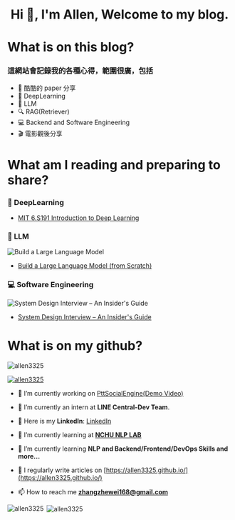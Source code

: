 <h1 align="center">Hi 👋, I'm Allen, Welcome to my blog.</h1>

# What is on this blog?

### 這網站會記錄我的各種心得，範圍很廣，包括
- 📄 酷酷的 paper 分享
- 🧠 DeepLearning
- 🤖 LLM
- 🔍 RAG(Retriever)
- 💻 Backend and Software Engineering
- 🎬 電影觀後分享

# What am I reading and preparing to share?

### 🧠 DeepLearning
- [MIT 6.S191 Introduction to Deep Learning](https://introtodeeplearning.com/)

### 🤖 LLM
![Build a Large Language Model](https://books.google.com.tw/books/publisher/content?id=scIgEQAAQBAJ&printsec=frontcover&img=1&zoom=1&edge=curl&imgtk=AFLRE73N_YRx7N7u8s2tD-mGg0FzeOs2T3jT1dqTGUOGfWgfoCLhJ4X8-TLcYp7UUYWwFEa4g1S6a3HXHefXWqzpPaqSnJyTwSaPfJ8mOgYeFx0wTAoU1ecncJ3H2uJlJiLvF7QFiczD)
- [Build a Large Language Model (from Scratch)](https://www.manning.com/books/build-a-large-language-model-from-scratch)

### 💻 Software Engineering
![System Design Interview – An Insider's Guide](https://books.google.com.tw/books/content?id=TZWmzQEACAAJ&printsec=frontcover&img=1&zoom=1&imgtk=AFLRE70fICSLYhwZGBk_rW3Ot7Bzn6YeqzUD93sUkfUf3Gt0pV8hCYbriwEyzuhokxRjnMWIgySy1rB4s2sfWHe5BIBQk7MFAgNhjpoak8n-oHSGAXIr3ZOaWJcOY2W8Giqy3CFm8EBu)
- [System Design Interview – An Insider's Guide](https://books.google.com.tw/books/about/System_Design_Interview.html?id=TZWmzQEACAAJ&redir_esc=y)

# What is on my github?

<p align="left"> <img src="https://komarev.com/ghpvc/?username=allen3325&label=Profile%20views&color=0e75b6&style=plastic" alt="allen3325" /> </p>

<p align="left"> <a href="https://github.com/ryo-ma/github-profile-trophy"><img src="https://github-profile-trophy.vercel.app/?username=allen3325" alt="allen3325" /></a> </p>

- 🔭 I’m currently working on [PttSocialEngine(Demo Video)](https://youtu.be/w4JUcbv-jlQ)

- 💼 I’m currently an intern at **LINE Central-Dev Team**.

- 🔗 Here is my **LinkedIn**: [LinkedIn](https://www.linkedin.com/in/allen-chang-baomovie)

- 📖 I’m currently learning at **[NCHU NLP LAB](https://nlpnchu.org/)**

- 🌱 I’m currently learning **NLP and Backend/Frontend/DevOps Skills and more...**

- 📝 I regularly write articles on [https://allen3325.github.io/](https://allen3325.github.io/)

- 📫 How to reach me **zhangzhewei168@gmail.com**

<!-- <h3 align="left">Languages and Tools:</h3>
<p align="left"> <a href="https://go.dev/" target="_blank" rel="noreferrer"> <img src="https://raw.githubusercontent.com/devicons/devicon/master/icons/go/go-original.svg" alt="go" width="40" height="40"/> </a>
<a href="https://aws.amazon.com" target="_blank" rel="noreferrer"> <img src="https://raw.githubusercontent.com/devicons/devicon/master/icons/amazonwebservices/amazonwebservices-original-wordmark.svg" alt="aws" width="40" height="40"/> </a> <a href="https://getbootstrap.com" target="_blank" rel="noreferrer"> <img src="https://raw.githubusercontent.com/devicons/devicon/master/icons/bootstrap/bootstrap-plain-wordmark.svg" alt="bootstrap" width="40" height="40"/> </a> <a href="https://www.w3schools.com/css/" target="_blank" rel="noreferrer"> <img src="https://raw.githubusercontent.com/devicons/devicon/master/icons/css3/css3-original-wordmark.svg" alt="css3" width="40" height="40"/> </a> <a href="https://www.docker.com/" target="_blank" rel="noreferrer"> <img src="https://raw.githubusercontent.com/devicons/devicon/master/icons/docker/docker-original-wordmark.svg" alt="docker" width="40" height="40"/> </a> <a href="https://firebase.google.com/" target="_blank" rel="noreferrer"> <img src="https://www.vectorlogo.zone/logos/firebase/firebase-icon.svg" alt="firebase" width="40" height="40"/> </a> <a href="hexo.io/" target="_blank" rel="noreferrer"> <img src="https://www.vectorlogo.zone/logos/hexoio/hexoio-icon.svg" alt="hexo" width="40" height="40"/> </a> <a href="https://www.w3.org/html/" target="_blank" rel="noreferrer"> <img src="https://raw.githubusercontent.com/devicons/devicon/master/icons/html5/html5-original-wordmark.svg" alt="html5" width="40" height="40"/> </a> <a href="https://www.java.com" target="_blank" rel="noreferrer"> <img src="https://raw.githubusercontent.com/devicons/devicon/master/icons/java/java-original.svg" alt="java" width="40" height="40"/> </a> <a href="https://developer.mozilla.org/en-US/docs/Web/JavaScript" target="_blank" rel="noreferrer"> <img src="https://raw.githubusercontent.com/devicons/devicon/master/icons/javascript/javascript-original.svg" alt="javascript" width="40" height="40"/> </a> <a href="https://www.jenkins.io" target="_blank" rel="noreferrer"> <img src="https://www.vectorlogo.zone/logos/jenkins/jenkins-icon.svg" alt="jenkins" width="40" height="40"/> </a> <a href="https://www.mongodb.com/" target="_blank" rel="noreferrer"> <img src="https://raw.githubusercontent.com/devicons/devicon/master/icons/mongodb/mongodb-original-wordmark.svg" alt="mongodb" width="40" height="40"/> </a> <a href="https://www.mysql.com/" target="_blank" rel="noreferrer"> <img src="https://raw.githubusercontent.com/devicons/devicon/master/icons/mysql/mysql-original-wordmark.svg" alt="mysql" width="40" height="40"/> </a> <a href="https://nodejs.org" target="_blank" rel="noreferrer"> <img src="https://raw.githubusercontent.com/devicons/devicon/master/icons/nodejs/nodejs-original-wordmark.svg" alt="nodejs" width="40" height="40"/> </a> <a href="https://www.php.net" target="_blank" rel="noreferrer"> <img src="https://raw.githubusercontent.com/devicons/devicon/master/icons/php/php-original.svg" alt="php" width="40" height="40"/> </a> <a href="https://postman.com" target="_blank" rel="noreferrer"> <img src="https://www.vectorlogo.zone/logos/getpostman/getpostman-icon.svg" alt="postman" width="40" height="40"/> </a> <a href="https://www.python.org" target="_blank" rel="noreferrer"> <img src="https://raw.githubusercontent.com/devicons/devicon/master/icons/python/python-original.svg" alt="python" width="40" height="40"/> </a> <a href="https://reactjs.org/" target="_blank" rel="noreferrer"> <img src="https://raw.githubusercontent.com/devicons/devicon/master/icons/react/react-original-wordmark.svg" alt="react" width="40" height="40"/> </a> <a href="https://www.selenium.dev" target="_blank" rel="noreferrer"> <img src="https://raw.githubusercontent.com/detain/svg-logos/780f25886640cef088af994181646db2f6b1a3f8/svg/selenium-logo.svg" alt="selenium" width="40" height="40"/> </a> <a href="https://spring.io/" target="_blank" rel="noreferrer"> <img src="https://www.vectorlogo.zone/logos/springio/springio-icon.svg" alt="spring" width="40" height="40"/> </a> <a href="https://www.tensorflow.org" target="_blank" rel="noreferrer"> <img src="https://www.vectorlogo.zone/logos/tensorflow/tensorflow-icon.svg" alt="tensorflow" width="40" height="40"/> </a> </p> -->

<p><img align="left" src="https://github-readme-stats.vercel.app/api/top-langs?username=allen3325&show_icons=true&theme=dracula&locale=en&layout=compact" alt="allen3325" /></p>

<p>&nbsp;<img align="center" src="https://github-readme-stats.vercel.app/api?username=allen3325&show_icons=true&theme=dracula&locale=en" alt="allen3325" /></p>

<!-- <p><img align="center" src="https://github-readme-streak-stats.herokuapp.com/?user=allen3325&theme=highcontrast" alt="allen3325" /></p> -->
